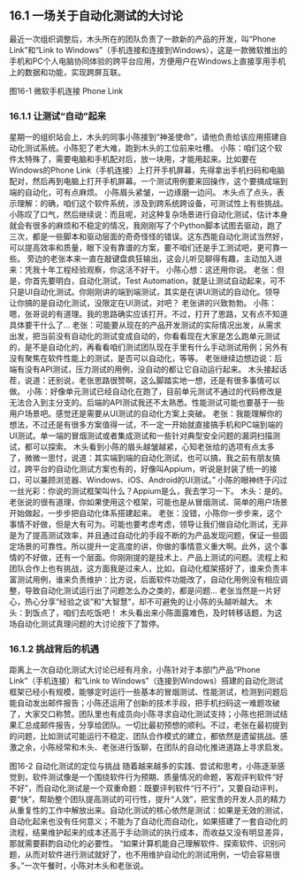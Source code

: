 ## 16.1 一场关于自动化测试的大讨论

最近一次组织调整后，木头所在的团队负责了一款新的产品的开发，叫“Phone Link”和“Link to Windows”（手机连接和连接到Windows），这是一款微软推出的手机和PC个人电脑协同体验的跨平台应用，方便用户在Windows上直接享用手机上的数据和功能，实现跨屏互联。
 
图16-1 微软手机连接 Phone Link

### 16.1.1 让测试“自动”起来

星期一的组织站会上，木头的同事小陈接到“神圣使命”，请他负责给该应用搭建自动化测试系统。小陈犯了老大难，跑到木头的工位前来吐槽。
小陈：咱们这个软件太特殊了，需要电脑和手机配对后，放一块用，才能用起来。比如要在Windows的Phone Link（手机连接）上打开手机屏幕，先得拿出手机扫码和电脑配对，然后再到电脑上打开手机屏幕。一个测试用例要来回操作，这个要搞成端到端的自动化，可有点麻烦。
小陈眉头紧皱，一边琢磨一边问。
木头点了点头，表示理解：的确，咱们这个软件系统，涉及到跨系统跨设备，可测试性上有些挑战。
小陈叹了口气，然后继续说：而且呢，对这种复杂场景进行自动化测试，估计本身就会有很多的麻烦和不稳定的情况，我刚刚写了个Python脚本试图去驱动，跑了三次，都是一些脚本和驱动层面的奇奇怪怪的错误。这东西能自动化测试当然好，可以提高效率和质量，眼下没有靠谱的方案，要不咱们还是手工测试吧，更可靠一些。
旁边的老张本来一直在敲键盘疯狂输出，这会儿听见聊得有趣，主动加入进来：凭我十年工程经验观察，你这活不好干。
小陈心想：这还用你说。
老张：但是，你首先要明白，自动化测试，Test Automation，就是让测试自动起来，可不只是UI自动化测试。你刚刚讲的端到端测试，其实是在讲UI测试的自动化。领导让你搞的是自动化测试，没限定在UI测试，对吧？
老张讲的兴致勃勃。
小陈：嗯，张哥说的有道理。我的思路确实应该打开。不过，打开了思路，又有点不知道具体要干什么了…
老张：可能要从现在的产品开发测试的实际情况出发，从需求出发，把当前没有自动化的测试变成自动的，你看看现在大家是怎么跑单元测试的，是不是自动化的，再看看咱们测试团队现在手里有什么手动测试用例；另外有没有聚焦在软件性能上的测试，是否可以自动化，等等。
老张继续边想边说：后端有没有API测试，压力测试的用例，没自动的都让它自动运行起来。
木头接起话茬，说道：还别说，老张思路很赞啊，这么脚踏实地一想，还是有很多事情可以做。
小陈：好像单元测试已经自动化在跑了，目前单元测试不通过的代码修改是无法合入到主分支的。后端的API测试我还不太熟悉。性能测试可能也要基于一些用户场景吧。感觉还是需要从UI测试的自动化方案上突破。
老张：我能理解你的想法，不过还是有很多方案值得一试，不一定一开始就直接搞手机和PC端到端的UI测试。单一端的冒烟测试或者集成测试和一些针对典型安全问题的漏洞扫描测试，都可以探索。
木头看到小陈的眉头越皱越紧，心知老张给的选项有点太多了，微微一思忖，说道：其实端到端的自动化测试，也可以搞，我之前有朋友搞过，跨平台的自动化测试方案也有的，好像叫Appium，听说是封装了统一的接口，可以兼顾浏览器、Windows、iOS、Android的UI测试。”
小陈的眼神终于闪过一丝光彩：你说的测试框架叫什么？Appium是么，我去学习一下。
木头：是的。老张说的很有道理，你如果使用这个框架，可能也是从冒烟测试、简单的用户场景开始做起，一步步把自动化体系搭建起来。
老张：没错，小陈你一步步来，这个事情不好做，但是大有可为。可能也要考虑考虑，领导让我们做自动化测试，无非是为了提高测试效率，并且通过自动化的手段不断的为产品发现问题，保证一些固定场景的可靠性。所以提升一定高度的讲，你做的事情意义重大啊。此外，这个事情的不好做，还有一个层面。你刚刚提的是技术上、产品上测试的问题。流程上和团队合作上也有挑战，这方面我是过来人，比如，自动化框架搭好了，谁来负责丰富测试用例，谁来负责维护：比方说，后面软件功能改了，自动化用例没有相应调整，导致自动化测试运行出了问题怎么办之类的，都是问题…
老张当然是一片好心，热心分享“经验之谈”和“大智慧”，却不可避免的让小陈的头越听越大。
木头：到饭点了，咱们去吃饭吧！
木头看出来小陈面露难色，及时转移话题，为这场自动化测试真理问题的大讨论按下了暂停。

### 16.1.2 挑战背后的机遇

距离上一次自动化测试大讨论已经有月余，小陈针对于本部门产品“Phone Link”（手机连接）和“Link to Windows”（连接到Windows）搭建的自动化测试框架已经小有规模，能够定时运行一些基本的冒烟测试、性能测试，检测到问题后能自动发出邮件报告；小陈还运用了创新的技术手段，把手机扫码这一难题攻破了，大家交口称赞。团队里也有成员向小陈寻求自动化测试支持；小陈也把测试结果汇总成邮件报告，分享给团队。一切比最初预想的顺利。不过，老张在最初提到的问题，比如测试可能运行不稳定、团队合作模式的建立，都依然是遗留挑战。感激之余，小陈经常和木头、老张进行饭聊，在团队的自动化推进道路上寻求启发。
 
图16-2 自动化测试的定位与挑战
随着越来越多的实践、尝试和思考，小陈逐渐感觉到，软件测试像是一个围绕软件行为预期、质量情况的命题，客观评判软件“好不好”，而自动化测试是一个双重命题：既要评判软件“行不行”，又要自动评判，要“快”，帮助整个团队提高测试的可行性，提升“人效”，把宝贵的开发人员的精力从重复性的工作中解放出来。自动化测试的核心依然是测试：如果是无效的测试，自动化起来也没有任何意义；不能为了自动化而自动化，如果搭建了一套自动化的流程，结果维护起来的成本还高于手动测试的执行成本，而收益又没有明显差异，那就需要斟酌自动化的必要性。
“如果计算机能自己理解软件、探索软件、识别问题，从而对软件进行测试就好了，也不用维护自动化的测试用例，一切会容易很多。”一次午餐时，小陈对木头和老张说。
